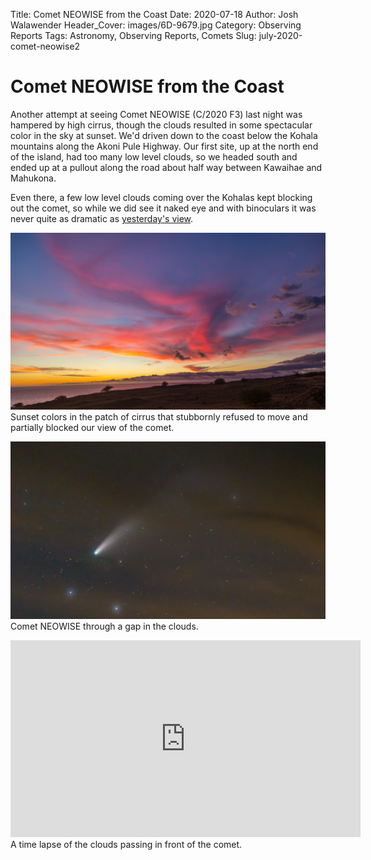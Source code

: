 Title: Comet NEOWISE from the Coast
Date: 2020-07-18
Author: Josh Walawender
Header_Cover: images/6D-9679.jpg
Category: Observing Reports
Tags: Astronomy, Observing Reports, Comets
Slug: july-2020-comet-neowise2

# Comet NEOWISE from the Coast

Another attempt at seeing Comet NEOWISE (C/2020 F3) last night was hampered by high cirrus, though the clouds resulted in some spectacular color in the sky at sunset.  We'd driven down to the coast below the Kohala mountains along the Akoni Pule Highway.  Our first site, up at the north end of the island, had too many low level clouds, so we headed south and ended up at a pullout along the road about half way between Kawaihae and Mahukona.

Even there, a few low level clouds coming over the Kohalas kept blocking out the comet, so while we did see it naked eye and with binoculars it was never quite as dramatic as [yesterday's view](july-2020-comet-neowise.html).

![Sunset colors](images/6D-9679.jpg)
Sunset colors in the patch of cirrus that stubbornly refused to move and partially blocked our view of the comet.

![Comet NEOWISE](images/6D-9705.jpg)
Comet NEOWISE through a gap in the clouds.

<iframe width="560" height="315" src="https://www.youtube.com/embed/4SfII_weMh0" frameborder="0" allow="accelerometer; autoplay; encrypted-media; gyroscope; picture-in-picture" allowfullscreen></iframe>
A time lapse of the clouds passing in front of the comet.
